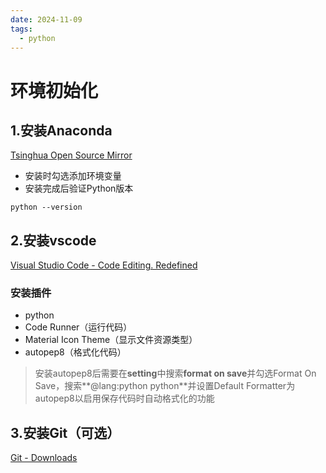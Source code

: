 ```yaml
---
date: 2024-11-09
tags:
  - python
---
```

# 环境初始化

## 1.安装Anaconda

[Tsinghua Open Source Mirror](https://mirrors.tuna.tsinghua.edu.cn/help/anaconda/)

- 安装时勾选添加环境变量
- 安装完成后验证Python版本
```
python --version
```


## 2.安装vscode

[Visual Studio Code - Code Editing. Redefined](https://code.visualstudio.com/)

### 安装插件
- python
- Code Runner（运行代码）
- Material Icon Theme（显示文件资源类型）
- autopep8（格式化代码）
> 安装autopep8后需要在**setting**中搜索**format on save**并勾选Format On Save，搜索**@lang:python python**并设置Default Formatter为autopep8以启用保存代码时自动格式化的功能

## 3.安装Git（可选）

[Git - Downloads](https://git-scm.com/downloads)

